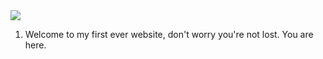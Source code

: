 <h2><br/></h2>
<p><b>
  <img src="https://scontent-fra3-1.xx.fbcdn.net/v/t1.0-9/13907009_1772322883057159_7587552149140817830_n.jpg?oh=b7c2a0b494a31e13857f96c6623e48d1&amp;oe=598EA391"/>
  </b></p>
<ol>
  <li>Welcome to my first ever website, don't worry you're not lost. You are here.</li>
</ol>
